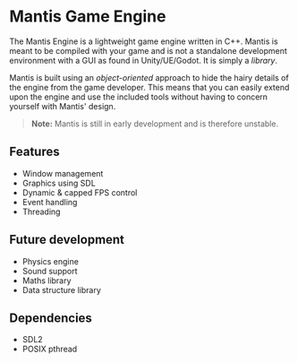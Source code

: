 # Mantis Game Engine
The Mantis Engine is a lightweight game engine written in C++. Mantis
is meant to be compiled with your game and is not a standalone development
environment with a GUI as found in Unity/UE/Godot. It is simply a *library*.

Mantis is built using an *object-oriented* approach to hide the hairy details
of the engine from the game developer. This means that you can easily extend
upon the engine and use the included tools without having to concern yourself
with Mantis' design.

>**Note:** Mantis is still in early development and is therefore unstable.

## Features
* Window management
* Graphics using SDL
* Dynamic & capped FPS control
* Event handling
* Threading

## Future development
* Physics engine
* Sound support
* Maths library
* Data structure library

## Dependencies
* SDL2
* POSIX pthread
